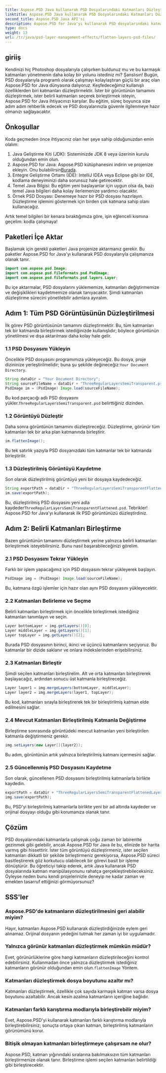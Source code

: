 ```yaml
---
title: Aspose.PSD Java kullanarak PSD Dosyalarındaki Katmanları Düzleştirin
linktitle: Aspose.PSD Java kullanarak PSD Dosyalarındaki Katmanları Düzleştirin
second_title: Aspose.PSD Java API'si
description: Aspose.PSD for Java'yı kullanarak PSD dosyalarındaki katmanları zahmetsizce düzleştirin ve birleştirin. PSD dosya yönetiminizi basitleştirmek için bu adım adım kılavuzu izleyin.
type: docs
weight: 13
url: /tr/java/psd-layer-management-effects/flatten-layers-psd-files/
---
```

## giriiş

Kendinizi hiç Photoshop dosyalarıyla çalışırken buldunuz mu ve bu karmaşık katmanları yönetmenin daha kolay bir yolunu istediniz mi? Şanslısın! Bugün, PSD dosyalarıyla programlı olarak çalışmayı kolaylaştıran güçlü bir araç olan Aspose.PSD for Java dünyasına dalıyoruz. Keşfedeceğimiz kullanışlı özelliklerden biri katmanları düzleştirmektir. İster bir görüntünün tamamını düzleştirmek, ister belirli katmanları seçerek birleştirmek isteyin, Aspose.PSD for Java ihtiyacınızı karşılar. Bu eğitim, süreç boyunca size adım adım rehberlik edecek ve PSD dosyalarınızla güvenle ilgilenmeye hazır olmanızı sağlayacaktır.

## Önkoşullar

Koda geçmeden önce ihtiyacınız olan her şeye sahip olduğunuzdan emin olalım:

1. Java Geliştirme Kiti (JDK): Sisteminizde JDK 8 veya üzerinin kurulu olduğundan emin olun.
2.  Aspose.PSD for Java: Aspose.PSD kütüphanesini indirin ve projenize ekleyin. Onu bulabilirsin[Burada](https://releases.aspose.com/psd/java/).
3. Entegre Geliştirme Ortamı (IDE): IntelliJ IDEA veya Eclipse gibi bir IDE, kodlama deneyiminizi daha sorunsuz hale getirecektir.
4. Temel Java Bilgisi: Bu eğitim yeni başlayanlar için uygun olsa da, bazı temel Java bilgileri daha kolay ilerlemenize yardımcı olacaktır.
5. Örnek PSD Dosyası: Denemeye hazır bir PSD dosyası hazırlayın. Düzleştirme işlemini göstermek için birden çok katmana sahip olanı kullanacağız.

Artık temel bilgileri bir kenara bıraktığımıza göre, işin eğlenceli kısmına geçelim: kodla çalışmaya!

## Paketleri İçe Aktar

Başlamak için gerekli paketleri Java projenize aktarmanız gerekir. Bu paketler Aspose.PSD for Java'yı kullanarak PSD dosyalarıyla çalışmanıza olanak tanır.

```java
import com.aspose.psd.Image;
import com.aspose.psd.fileformats.psd.PsdImage;
import com.aspose.psd.fileformats.psd.layers.Layer;
```

Bu içe aktarmalar, PSD dosyalarını yüklememize, katmanları değiştirmemize ve değişiklikleri kaydetmemize olanak tanıyacaktır. Şimdi katmanları düzleştirme sürecini yönetilebilir adımlara ayıralım.

## Adım 1: Tüm PSD Görüntüsünün Düzleştirilmesi

İlk görev PSD görüntüsünün tamamını düzleştirmektir. Bu, tüm katmanları tek bir katmanda birleştirmek istediğinizde kullanışlıdır; böylece görüntünün yönetilmesi ve dışa aktarılması daha kolay hale gelir.

### 1.1 PSD Dosyasını Yükleyin

 Öncelikle PSD dosyasını programımıza yükleyeceğiz. Bu dosya, proje dizininize yerleştirilmelidir; buna şu şekilde değineceğiz:`Your Document Directory`.

```java
String dataDir = "Your Document Directory";
String sourceFileName = dataDir + "ThreeRegularLayersSemiTransparent.psd";
PsdImage im = (PsdImage) Image.load(sourceFileName);
```

Bu kod parçacığı adlı PSD dosyasını yükler.`ThreeRegularLayersSemiTransparent.psd` belirttiğiniz dizinden.

### 1.2 Görüntüyü Düzleştir

Daha sonra görüntünün tamamını düzleştireceğiz. Düzleştirme, görünür tüm katmanları tek bir arka plan katmanında birleştirir.

```java
im.flattenImage();
```

Bu tek satırlık yazıyla PSD dosyanızdaki tüm katmanlar tek bir katmanda birleştirilir.

### 1.3 Düzleştirilmiş Görüntüyü Kaydetme

Son olarak düzleştirilmiş görüntüyü yeni bir dosyaya kaydedeceğiz.

```java
String exportPath = dataDir + "ThreeRegularLayersSemiTransparentFlattened.psd";
im.save(exportPath);
```

 Bu, düzleştirilmiş PSD dosyasını yeni adla kaydeder`ThreeRegularLayersSemiTransparentFlattened.psd`. Tebrikler! Aspose.PSD for Java'yı kullanarak ilk PSD görüntünüzü düzleştirdiniz.

## Adım 2: Belirli Katmanları Birleştirme

Bazen görüntünün tamamını düzleştirmek yerine yalnızca belirli katmanları birleştirmek isteyebilirsiniz. Bunu nasıl başarabileceğinizi görelim.

### 2.1 PSD Dosyasını Tekrar Yükleyin

Farklı bir işlem yapacağımız için PSD dosyasını tekrar yükleyerek başlayın.

```java
PsdImage img = (PsdImage) Image.load(sourceFileName);
```

Bu, katmana özgü işlemler için hazır olan aynı PSD dosyasını yükleyecektir.

### 2.2 Katmanları Belirleme ve Seçme

Belirli katmanları birleştirmek için öncelikle birleştirmek istediğiniz katmanları tanımlayın ve seçin.

```java
Layer bottomLayer = img.getLayers()[0];
Layer middleLayer = img.getLayers()[1];
Layer topLayer = img.getLayers()[2];
```

Burada PSD dosyasının birinci, ikinci ve üçüncü katmanlarını seçiyoruz. Bu katmanlar bir dizide saklanır ve onlara indekslerinden erişebilirsiniz.

### 2.3 Katmanları Birleştir

Şimdi seçilen katmanları birleştirelim. Alt ve orta katmanları birleştirerek başlayacağız, ardından sonucu üst katmanla birleştireceğiz.

```java
Layer layer1 = img.mergeLayers(bottomLayer, middleLayer);
Layer layer2 = img.mergeLayers(layer1, topLayer);
```

Bu kod, katmanları sırayla birleştirerek tek bir birleştirilmiş katman elde edilmesini sağlar.

### 2.4 Mevcut Katmanları Birleştirilmiş Katmanla Değiştirme

Birleştirme sonrasında görüntüdeki mevcut katmanları yeni birleştirilen katmanla değiştirmeniz gerekir.

```java
img.setLayers(new Layer[]{layer2});
```

Bu adım, görüntünün artık yalnızca birleştirilmiş katmanı içermesini sağlar.

### 2.5 Güncellenmiş PSD Dosyasını Kaydetme

Son olarak, güncellenen PSD dosyasını birleştirilmiş katmanlarla birlikte kaydedin.

```java
exportPath = dataDir + "ThreeRegularLayersSemiTransparentFlattenedLayerByLayer.psd";
img.save(exportPath);
```

Bu, PSD'yi birleştirilmiş katmanlarla birlikte yeni bir ad altında kaydeder ve orijinal dosyayı olduğu gibi korumanıza olanak tanır.

## Çözüm

PSD dosyalarındaki katmanlarla çalışmak çoğu zaman bir labirentte gezinmek gibi gelebilir, ancak Aspose.PSD for Java ile bu, elinizde bir harita varmış gibi hissettirir. İster tüm görüntüyü düzleştirmeniz, ister seçilen katmanları dikkatli bir şekilde birleştirmeniz gerekiyorsa, Aspose.PSD süreci basitleştirerek göz korkutucu olabilecek bir görevi basit bir işleme dönüştürür. Bu öğreticiyi takip ederek, artık Java kullanarak PSD dosyalarında katman manipülasyonunu rahatça gerçekleştirebileceksiniz. Öyleyse neden bunu kendi projelerinizle deneyip ne kadar zaman ve emekten tasarruf ettiğinizi görmüyorsunuz?

## SSS'ler

### Aspose.PSD'de katmanların düzleştirilmesini geri alabilir miyim?  
Hayır, katmanları Aspose.PSD kullanarak düzleştirdiğinizde eylem geri alınamaz. Orijinal dosyanın yedeğini tutmak her zaman iyi bir uygulamadır.

### Yalnızca görünür katmanları düzleştirmek mümkün müdür?  
 Evet, görünürlüklerine göre hangi katmanların düzleştirileceğini kontrol edebilirsiniz. Kullanmadan önce yalnızca düzleştirmek istediğiniz katmanların görünür olduğundan emin olun.`flattenImage` Yöntem.

### Katmanları düzleştirmek dosya boyutunu azaltır mı?  
Katmanları düzleştirmek, özellikle çok sayıda karmaşık katman varsa dosya boyutunu azaltabilir. Ancak kesin azalma katmanların içeriğine bağlıdır.

### Katmanları farklı karıştırma modlarıyla birleştirebilir miyim?  
Evet, Aspose.PSD'yi kullanarak katmanları farklı karıştırma modlarıyla birleştirebilirsiniz; sonuçta ortaya çıkan katman, birleştirilmiş katmanların görünümünü korur.

### Bitişik olmayan katmanları birleştirmeye çalışırsam ne olur?  
Aspose.PSD, katman yığınındaki sıralarına bakılmaksızın tüm katmanları birleştirmenize olanak tanır. Birleştirme işlemi seçilen katmanları belirtildiği gibi birleştirecektir.